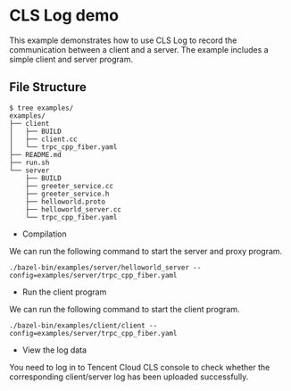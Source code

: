 # CLS Log demo

This example demonstrates how to use CLS Log to record the communication between a client and a server. The example includes a simple client and server program.

## File Structure

```shell
$ tree examples/
examples/
├── client
│   ├── BUILD
│   ├── client.cc
│   └── trpc_cpp_fiber.yaml
├── README.md
├── run.sh
└── server
    ├── BUILD
    ├── greeter_service.cc
    ├── greeter_service.h
    ├── helloworld.proto
    ├── helloworld_server.cc
    └── trpc_cpp_fiber.yaml
```

* Compilation

We can run the following command to start the server and proxy program.

```shell
./bazel-bin/examples/server/helloworld_server --config=examples/server/trpc_cpp_fiber.yaml
```

* Run the client program

We can run the following command to start the client program.

```shell
./bazel-bin/examples/client/client --config=examples/server/trpc_cpp_fiber.yaml
```

* View the log data

You need to log in to Tencent Cloud CLS console to check whether the corresponding client/server log has been uploaded successfully.
